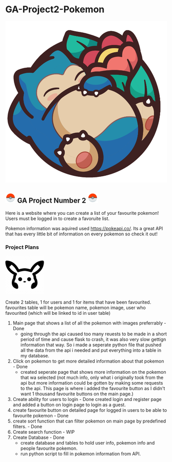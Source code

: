 # GA-Project2-Pokemon
![img](static/images/image_processing20210626-7167-doy57small.png)
## ![img](static/images/icons8-pokeball-color-32.png) GA Project Number 2 ![img](static/images/icons8-pokeball-color-32.png)


Here is a website where you can create a list of your favourite pokemon!
Users must be logged in to create a favoruite list.

Pokemon information was aquired used https://pokeapi.co/.
Its a great API that has every little bit of information on every pokemon so check it out!


### Project Plans
![img](static/images/icons8-pokemon.gif)



Create 2 tables, 1 for users and 1 for items that have been favourited.
favourites table will be pokemon name, pokemon image, user who favourited (which will be linked to id in user table)



1. Main page that shows a list of all the pokemon with images preferrably - Done
    - going through the api caused too many reuests to be made in a short period of time and cause flask to crash, it was also very slow gettign information that way. So i made a seperate python file that pushed all the data from the api i needed and put everything into a table in my database.
2. Click on pokemon to get more detailed information about that pokemon - Done
    - created seperate page that shows more information on the pokemon that wa selected (not much info, only what i originally took from the api but more information could be gotten by making some requests to the api. This page is where i added the favourite button as I didn't want 1 thousand favourite buttons on the main page.)
3. Create ability for users to login - Done
    created login and register page and added a button on login page to login as a guest.
4. create favourite button on detailed page for logged in users to be able to favourite pokemon - Done
5. create sort function that can filter pokemon on main page by predefined filters. - Done
6. Create search function - WIP
7. Create Database - Done
    - create database and tables to hold user info, pokemon info and people favourite pokemon.
    - run python script to fill in pokemon information from API.